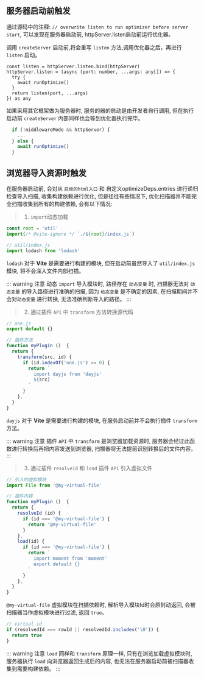 ## 服务器启动前触发

通过源码中的注释: `// overwrite listen to run optimizer before server start`, 可以发现在服务器启动前, httpServer.listen启动前运行优化器。


调用 `createServer` 启动前,将会重写 `listen` 方法,调用优化器之后，再进行 `listen` 启动。

```JS
const listen = httpServer.listen.bind(httpServer)
httpServer.listen = (async (port: number, ...args: any[]) => {
  try {
    await runOptimize()
  }
  return listen(port, ...args)
}) as any
```

如果采用其它框架做为服务器时, 服务的器的启动是由开发者自行调用, 但在执行启动前 `createServer` 内部同样也会等到优化器执行完毕。

```js
  if (!middlewareMode && httpServer) {
    ...
  } else {
    await runOptimize()
  }
```

## 浏览器导入资源时触发

在服务器启动前, 会对从 `启动的html入口` 和 自定义optimizeDeps.entries 进行递归检查导入扫描, 收集构建依赖进行优化, 但是往往有些情况下, 优化扫描器并不能完全扫描收集到所有的构建依赖, 会有以下情况:


> 1. `import`动态加载


```js
const root = 'util'
import(/* @vite-ignore */ `./${root}/index.js`)
```

```js
// util/index.js
import lodash from 'lodash'
```

`lodash` 对于 **Vite** 是需要进行构建的模块, 但在启动前虽然导入了 `util/index.js` 模块, 将不会深入文件内部扫描。

::: warning 注意
动态 `import` 导入模块时, 路径存在 `动态变量` 时, 扫描器无法对 `动态变量` 的导入路径进行准确的扫描, 因为 `动态变量` 是不确定的因素, 在扫描期间并不会对`动态变量` 进行转换, 无法准确判断导入的路径。
:::

> 2. 通过插件 `API` 中 `transform` 方法转换源代码

```js
// one.js
export default {}
```

```js
// 插件方法
function myPlugin ()  {
  return {
    transform(src, id) {
      if (id.indexOf('one.js') >= 0) {
        return `
          import dayjs from 'dayjs'
          ${src}
        `
      }
    },
  }
}
```

`dayjs` 对于 **Vite** 是需要进行构建的模块, 在服务启动前并不会执行插件 `transform` 方法。

::: warning 注意
插件 `API` 中 `transform` 是浏览器加载资源时, 服务器会经过此函数进行转换后再把内容发送到浏览器, 扫描器将无法提前识别转换后的文件内容。
:::

> 3. 通过插件 `resolveId` 和 `load` 插件 `API` 引入虚拟文件

```js
// 引入的虚拟模块
import File from '@my-virtual-file'
```

```js
// 插件内容
function myPlugin ()  {
  return {
    resolveId (id) {
      if (id === '@my-virtual-file') {
        return '@my-virtual-file'
      }
    },
    load(id) {
      if (id === '@my-virtual-file') {
        return `
          import moment from 'moment'
          export default {}
        `
      }
    },
  }
}
```

`@my-virtual-file` 虚拟模块在扫描依赖时, 解析导入模块Id时会原封动返回, 会被扫描器当作虚拟模块进行过滤, 返回 `true`。

```js
// virtual id
if (resolvedId === rawId || resolvedId.includes('\0')) {
  return true
}
```


::: warning 注意
`load` 同样和 `transform` 原理一样, 只有在浏览加载虚拟模块时, 服务器执行 `load` 向浏览器返回生成后的内容, 也无法在服务器启动前被扫描器收集到需要构建依赖。
:::